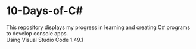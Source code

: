 # 10-Days-of-C#
This repository displays my progress in learning and creating C# programs to develop console apps. <br>
Using Visual Studio Code 1.49.1

